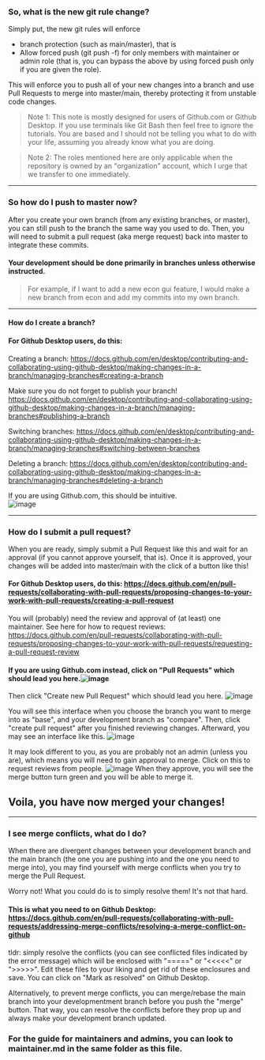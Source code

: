 ### **So, what is the new git rule change?** 

Simply put, the new git rules will enforce  
- branch protection (such as main/master), that is  
- Allow forced push (git push -f) for only members with maintainer or admin role (that is, you can bypass the above by using forced push only if you are given the role).  

This will enforce you to push all of your new changes into a branch and use Pull Requests to merge into master/main, thereby protecting it from unstable code changes.

> Note 1: This note is mostly designed for users of Github.com or Github Desktop. If you use terminals like Git Bash then feel free to ignore the tutorials. You are based and I should not be telling you what to do with your life, assuming you already know what you are doing.


> Note 2: The roles mentioned here are only applicable when the repository is owned by an "organization" account, which I urge that we transfer to one immediately.

***

### **So how do I push to master now?**

After you create your own branch (from any existing branches, or master), you can still push to the branch the same way you used to do. Then, you will need to submit a pull request (aka merge request) back into master to integrate these commits.

#### **Your development should be done primarily in branches unless otherwise instructed.**
> For example, if I want to add a new econ gui feature, I would make a new branch from econ and add my commits into my own branch.  

***

#### **How do I create a branch?**

#### For Github Desktop users, do this:
Creating a branch: https://docs.github.com/en/desktop/contributing-and-collaborating-using-github-desktop/making-changes-in-a-branch/managing-branches#creating-a-branch  

Make sure you do not forget to publish your branch! https://docs.github.com/en/desktop/contributing-and-collaborating-using-github-desktop/making-changes-in-a-branch/managing-branches#publishing-a-branch  

Switching branches: https://docs.github.com/en/desktop/contributing-and-collaborating-using-github-desktop/making-changes-in-a-branch/managing-branches#switching-between-branches  

Deleting a branch: https://docs.github.com/en/desktop/contributing-and-collaborating-using-github-desktop/making-changes-in-a-branch/managing-branches#deleting-a-branch  

If you are using Github.com, this should be intuitive.  
![image](https://user-images.githubusercontent.com/77932983/144911956-45726cea-661a-4f9c-904f-facbf0a2dbef.png) 

***

### **How do I submit a pull request?**
When you are ready, simply submit a Pull Request like this and wait for an approval (if you cannot approve yourself, that is). Once it is approved, your changes will be added into master/main with the click of a button like this!

#### For Github Desktop users, do this: https://docs.github.com/en/pull-requests/collaborating-with-pull-requests/proposing-changes-to-your-work-with-pull-requests/creating-a-pull-request  
You will (probably) need the review and approval of (at least) one maintainer. See here for how to request reviews: https://docs.github.com/en/pull-requests/collaborating-with-pull-requests/proposing-changes-to-your-work-with-pull-requests/requesting-a-pull-request-review  

#### If you are using Github.com instead, click on "Pull Requests" which should lead you here.![image](https://user-images.githubusercontent.com/77932983/144913094-4ffcb192-3364-4b6c-8b0e-11b68236c85a.png)
Then click "Create new Pull Request" which should lead you here. ![image](https://user-images.githubusercontent.com/77932983/144913215-b7c1b531-297f-451b-bb94-d2e106796aff.png)

You will see this interface when you choose the branch you want to merge into as "base", and your development branch as "compare". Then, click "create pull request" after you finished reviewing changes. Afterward, you may see an interface like this. ![image](https://user-images.githubusercontent.com/77932983/144913595-b64592a2-c468-4097-88b0-ef02c3f230dc.png)

It may look different to you, as you are probably not an admin (unless you are), which means you will need to gain approval to merge. Click on this to request reviews from people. ![image](https://user-images.githubusercontent.com/77932983/144913745-92b3ddc5-fc9d-4b52-a815-b77f0483ea53.png) When they approve, you will see the merge button turn green and you will be able to merge it. 

## Voila, you have now merged your changes!

***

### I see merge conflicts, what do I do?

When there are divergent changes between your development branch and the main branch (the one you are pushing into and the one you need to merge into), you may find yourself with merge conflicts when you try to merge the Pull Request.

Worry not! What you could do is to simply resolve them! It's not that hard.

#### This is what you need to on Github Desktop: https://docs.github.com/en/pull-requests/collaborating-with-pull-requests/addressing-merge-conflicts/resolving-a-merge-conflict-on-github

tldr: simply resolve the conflicts (you can see conflicted files indicated by the error message) which will be enclosed with "=====" or "<<<<<" or ">>>>>". Edit these files to your liking and get rid of these enclosures and save. You can click on "Mark as resolved" on Github Desktop.

Alternatively, to prevent merge conflicts, you can merge/rebase the main branch into your developmentment branch before you push the "merge" button. That way, you can resolve the conflicts before they prop up and always make your development branch updated.

### For the guide for maintainers and admins, you can look to maintainer.md in the same folder as this file.
